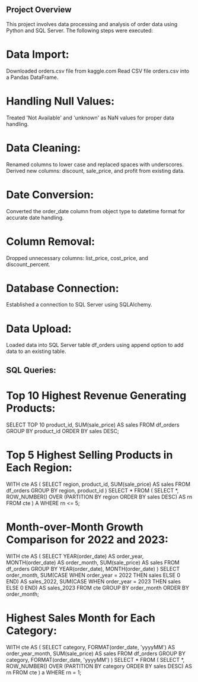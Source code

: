 ## Project Overview
This project involves data processing and analysis of order data using Python and SQL Server. The following steps were executed:

# Data Import:

Downloaded orders.csv file from kaggle.com
Read CSV file orders.csv into a Pandas DataFrame.

# Handling Null Values:

Treated 'Not Available' and 'unknown' as NaN values for proper data handling.

# Data Cleaning:

Renamed columns to lower case and replaced spaces with underscores.
Derived new columns: discount, sale_price, and profit from existing data.

# Date Conversion:

Converted the order_date column from object type to datetime format for accurate date handling.

# Column Removal:

Dropped unnecessary columns: list_price, cost_price, and discount_percent.

# Database Connection:

Established a connection to SQL Server using SQLAlchemy.

# Data Upload:

Loaded data into SQL Server table df_orders using append option to add data to an existing table.

## SQL Queries:

# Top 10 Highest Revenue Generating Products:

SELECT TOP 10 product_id, SUM(sale_price) AS sales
FROM df_orders
GROUP BY product_id
ORDER BY sales DESC;

# Top 5 Highest Selling Products in Each Region:

WITH cte AS (
    SELECT region, product_id, SUM(sale_price) AS sales
    FROM df_orders
    GROUP BY region, product_id
)
SELECT *
FROM (
    SELECT *,
    ROW_NUMBER() OVER (PARTITION BY region ORDER BY sales DESC) AS rn
    FROM cte
) A
WHERE rn <= 5;

# Month-over-Month Growth Comparison for 2022 and 2023:

WITH cte AS (
    SELECT YEAR(order_date) AS order_year, MONTH(order_date) AS order_month,
    SUM(sale_price) AS sales
    FROM df_orders
    GROUP BY YEAR(order_date), MONTH(order_date)
)
SELECT order_month,
SUM(CASE WHEN order_year = 2022 THEN sales ELSE 0 END) AS sales_2022,
SUM(CASE WHEN order_year = 2023 THEN sales ELSE 0 END) AS sales_2023
FROM cte
GROUP BY order_month
ORDER BY order_month;

# Highest Sales Month for Each Category:

WITH cte AS (
    SELECT category, FORMAT(order_date, 'yyyyMM') AS order_year_month,
    SUM(sale_price) AS sales
    FROM df_orders
    GROUP BY category, FORMAT(order_date, 'yyyyMM')
)
SELECT *
FROM (
    SELECT *,
    ROW_NUMBER() OVER (PARTITION BY category ORDER BY sales DESC) AS rn
    FROM cte
) a
WHERE rn = 1;
